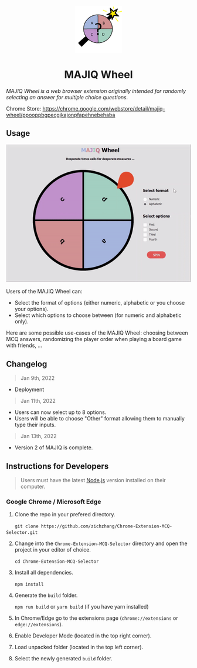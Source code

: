 <p align="center">
  <img src="./public/logo128.png" width="128" height="128"/>
</p>

<h1 align="center">MAJIQ Wheel</h1>

*MAJIQ Wheel is a web browser extension originally intended for randomly selecting an answer for multiple choice questions.*

Chrome Store: https://chrome.google.com/webstore/detail/majiq-wheel/ppooppbgpecgjkajonpfapehnebehaba

## Usage

<p align="center">
  <img src="./src/assets/animation.gif" />
</p>

Users of the MAJIQ Wheel can:

* Select the format of options (either numeric, alphabetic or you choose your options).
* Select which options to choose between (for numeric and alphabetic only).

Here are some possible use-cases of the MAJIQ Wheel: choosing between MCQ answers, randomizing the player order when playing a board game with friends, ...

## Changelog

> Jan 9th, 2022

* Deployment

> Jan 11th, 2022

* Users can now select up to 8 options.
* Users will be able to choose "Other" format allowing them to manually type their inputs.

> Jan 13th, 2022

* Version 2 of MAJIQ is complete.

## Instructions for Developers

> Users must have the latest [Node.js](https://nodejs.org/en/download/) version installed on their computer.

### Google Chrome / Microsoft Edge ### 
1. Clone the repo in your prefered directory.

 &nbsp;&nbsp;&nbsp;&nbsp;&nbsp;&nbsp;`git clone https://github.com/zichzhang/Chrome-Extension-MCQ-Selector.git`

2. Change into the `Chrome-Extension-MCQ-Selector` directory and open the project in your editor of choice.

&nbsp;&nbsp;&nbsp;&nbsp;&nbsp;&nbsp;`cd Chrome-Extension-MCQ-Selector`

3. Install all dependencies.

&nbsp;&nbsp;&nbsp;&nbsp;&nbsp;&nbsp;`npm install`

4. Generate the `build` folder.

&nbsp;&nbsp;&nbsp;&nbsp;&nbsp;&nbsp;`npm run build` or `yarn build` (if you have yarn installed)

5. In Chrome/Edge go to the extensions page (`chrome://extensions` or `edge://extensions`).

6. Enable Developer Mode (located in the top right corner).

7. Load unpacked folder (located in the top left corner).

8. Select the newly generated `build` folder. 
